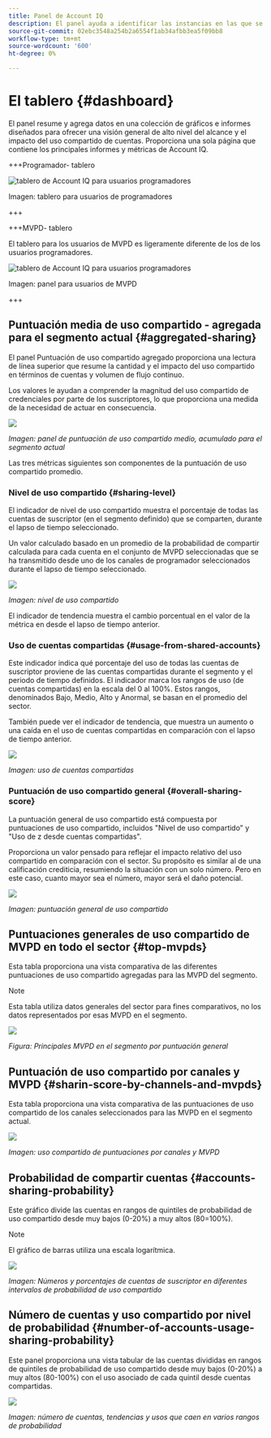 ```yaml
---
title: Panel de Account IQ
description: El panel ayuda a identificar las instancias en las que se comparte la contraseña mediante el análisis de una amplia gama de datos de suscriptores.
source-git-commit: 02ebc3548a254b2a6554f1ab34afbb3ea5f09bb8
workflow-type: tm+mt
source-wordcount: '600'
ht-degree: 0%

---
```


# El tablero {#dashboard}

El panel resume y agrega datos en una colección de gráficos e informes diseñados para ofrecer una visión general de alto nivel del alcance y el impacto del uso compartido de cuentas. Proporciona una sola página que contiene los principales informes y métricas de Account IQ.


+++Programador- tablero

![tablero de Account IQ para usuarios programadores](assets/dashboard-programr.png)


Imagen: tablero para usuarios de programadores

+++

+++MVPD- tablero

El tablero para los usuarios de MVPD es ligeramente diferente de los de los usuarios programadores.

![tablero de Account IQ para usuarios programadores](assets/dashboard-mvpd.png)

Imagen: panel para usuarios de MVPD

+++

## Puntuación media de uso compartido - agregada para el segmento actual {#aggregated-sharing}

El panel Puntuación de uso compartido agregado proporciona una lectura de línea superior que resume la cantidad y el impacto del uso compartido en términos de cuentas y volumen de flujo continuo.

Los valores le ayudan a comprender la magnitud del uso compartido de credenciales por parte de los suscriptores, lo que proporciona una medida de la necesidad de actuar en consecuencia.

![](assets/aggregate-sharing-score.png)


*Imagen: panel de puntuación de uso compartido medio, acumulado para el segmento actual*

Las tres métricas siguientes son componentes de la puntuación de uso compartido promedio.

### Nivel de uso compartido {#sharing-level}

El indicador de nivel de uso compartido muestra el porcentaje de todas las cuentas de suscriptor (en el segmento definido) que se comparten, durante el lapso de tiempo seleccionado.

Un valor calculado basado en un promedio de la probabilidad de compartir calculada para cada cuenta en el conjunto de MVPD seleccionadas que se ha transmitido desde uno de los canales de programador seleccionados durante el lapso de tiempo seleccionado.

![](assets/sharing-level.png)


*Imagen: nivel de uso compartido*

El indicador de tendencia muestra el cambio porcentual en el valor de la métrica en desde el lapso de tiempo anterior.

### Uso de cuentas compartidas {#usage-from-shared-accounts}

Este indicador indica qué porcentaje del uso de todas las cuentas de suscriptor proviene de las cuentas compartidas durante el segmento y el periodo de tiempo definidos. El indicador marca los rangos de uso (de cuentas compartidas) en la escala del 0 al 100%. Estos rangos, denominados Bajo, Medio, Alto y Anormal, se basan en el promedio del sector.

También puede ver el indicador de tendencia, que muestra un aumento o una caída en el uso de cuentas compartidas en comparación con el lapso de tiempo anterior.

![](assets/usage-4mshared-accounts.png)


*Imagen: uso de cuentas compartidas*

### Puntuación de uso compartido general {#overall-sharing-score}

La puntuación general de uso compartido está compuesta por puntuaciones de uso compartido, incluidos &quot;Nivel de uso compartido&quot; y &quot;Uso de z desde cuentas compartidas&quot;.

Proporciona un valor pensado para reflejar el impacto relativo del uso compartido en comparación con el sector. Su propósito es similar al de una calificación crediticia, resumiendo la situación con un solo número. Pero en este caso, cuanto mayor sea el número, mayor será el daño potencial.

![](assets/overall-sharing-score.png)


*Imagen: puntuación general de uso compartido*

<!--### MVPDs in segment {#mvpd-in-segment}

It is a table of risk indices and accounts totals for the top MVPDs ranked by overall usage or account sharing.

![](assets/mvpds-in-segment.png)-->

## Puntuaciones generales de uso compartido de MVPD en todo el sector {#top-mvpds}

Esta tabla proporciona una vista comparativa de las diferentes puntuaciones de uso compartido agregadas para las MVPD del segmento.

>[!NOTE]
>
>Esta tabla utiliza datos generales del sector para fines comparativos, no los datos representados por esas MVPD en el segmento.

![](assets/top-mvpds.png)


*Figura: Principales MVPD en el segmento por puntuación general*

## Puntuación de uso compartido por canales y MVPD {#sharin-score-by-channels-and-mvpds}

Esta tabla proporciona una vista comparativa de las puntuaciones de uso compartido de los canales seleccionados para las MVPD en el segmento actual.

![](assets/sharing-scores-by-channels-mvpds.png)


*Imagen: uso compartido de puntuaciones por canales y MVPD*

## Probabilidad de compartir cuentas {#accounts-sharing-probability}

Este gráfico divide las cuentas en rangos de quintiles de probabilidad de uso compartido desde muy bajos (0-20%) a muy altos (80=100%).

>[!NOTE]
>
>El gráfico de barras utiliza una escala logarítmica.


![](assets/dashboard-ac-sharing-prob.png)


*Imagen: Números y porcentajes de cuentas de suscriptor en diferentes intervalos de probabilidad de uso compartido*

## Número de cuentas y uso compartido por nivel de probabilidad {#number-of-accounts-usage-sharing-probability}

Este panel proporciona una vista tabular de las cuentas divididas en rangos de quintiles de probabilidad de uso compartido desde muy bajos (0-20%) a muy altos (80-100%) con el uso asociado de cada quintil desde cuentas compartidas.

![](assets/no-acc-usage-prob-level.png)


*Imagen: número de cuentas, tendencias y usos que caen en varios rangos de probabilidad*

<!--
+++Dashboard for programmers

![dashboard of account IQ](assets/dashboard-capture.png)


*Figure: The dashboard*

>>>>>>> 7ab48cf61552febab21a5d5c05586e0aefe8ce17
## Average sharing score - aggregated for the current segment {#aggregated-sharing}

The Aggregated Sharing Score panel provides a top line readout summarizing the quantity and impact of sharing in terms of accounts and streaming volume.

The values help you understand the magnitude of credential sharing by your subscribers, hence providing a measure of the need to act upon it.

![](assets/aggregate-sharing-score.png)


*Figure: Average sharing score panel - aggregated for the current segment*

The following three metrics are components of the Average Sharing Score.

### Sharing level {#sharing-level}

The sharing level gauge shows the percentage of all your subscriber accounts (in the defined segment) that are shared, during the selected time frame.  

A value calculated based on an average of the sharing probability computed for every account for the selected MVPD(s) that has streamed from a one of the selected programmer channels during the selected time frame.

![](assets/sharing-level.png)


*Figure: Sharing level*

The Trend indicator shows the percentage change in the value of the metric in from the previous time frame.

### Usage from shared accounts {#usage-from-shared-accounts}

This gauge indicates what percent of the usage of all the subscriber accounts is from the shared accounts for the defined segment and time period. The gauge marks the ranges of usage (from shared accounts) on the scale of 0 to 100%. These ranges (named Low, Medium, High, and Abnormal) are based on the industry average.

You can also see the Trend indicator, which depicts a rise or fall in the usage from shared accounts as compared to the previous time frame.

![](assets/usage-4mshared-accounts.png)


*Figure: Usage from shared accounts*

### Overall sharing score {#overall-sharing-score}

Overall sharing score is composite of sharing scores including "Sharing level" and "Usage from shared accounts".

It provides a value meant to reflect the relative impact of sharing when compared to the industry. Its purpose is similar to that of a credit score, summarizing the situation with a single number. But in this case, the higher the number the greater the potential harm.

![](assets/overall-sharing-score.png)


*Figure: Overall sharing score*

## Industrywide overall sharing scores {#mvpd-in-segment}

+++Programmer- MVPDs in segment

This table provides a comparative view of the different Aggregated Sharing Scores for the MVPDs in the segment.

![](assets/mvpds-in-segment.png)


*Figure: Panel showing top MVPDs in a segment*


>[!NOTE]
>
>This table uses overall industry data for comparative purposes, not the data represented by those MVPDs in the segment.

+++

+++MVPD- Programmers in segment

This table provides a comparative view of the different Aggregated Sharing Scores for the programmers in the segment.

![](assets/programmers-in-segment.png)


*Figure: Panel showing top programmers in a segment*

+++


## Sharing score by channels and MVPDs {#sharin-score-by-channels-and-mvpds}

+++Programmer- MVPDs in segment

This table provides a comparative view of sharing scores of the selected channels for the MVPDs in the current segment.

![](assets/sharing-scores-by-channels-mvpds.png)


*Figure: Sharing scores by channels and MVPDs*

>[!NOTE]
>
>**Sharing score by channels and MVPDs** panel is available only for programmer login.

+++

## Accounts sharing probability distribution{#accounts-sharing-probab-dist}

This panel partitions accounts into ranges of sharing probability quintiles from very low (0-20%) to very high (80-100%).

Pie chart shows the proportions (in term of percentages) of user accounts in various sharing probability ranges. Whereas, column chart shows the absolute numbers of accounts in different probability ranges.

>[!NOTE]
>
>The column chart uses a logarithmic scale.


![](assets/dashboard-ac-sharing-prob.png)


*Figure: Percentages and number of subscriber accounts in different sharing probability ranges*

### Accounts over threshold in current segment {#acc-over-threshold-in-segment}

You can select a level of sharing probability, out of the following to view number and percentage of accounts above it:

* Over very low (0%-20%) probability

* Over low (20%-40%) probability

* Over moderate (40%-60%) probability

* Over high (60%-80%) probability

## Number of accounts and usage by sharing probability level {#number-of-accounts-usage-sharing-probability}

This panel provides tabular view of  accounts partitioned into ranges of sharing probability quintiles from very low (0-20%) to very high (80-100%) with each quintile's associated usage from shared accounts.

![](assets/no-acc-usage-prob-level.png)

*Figure: Number of accounts, trends, and usages falling in various probability ranges*

-->